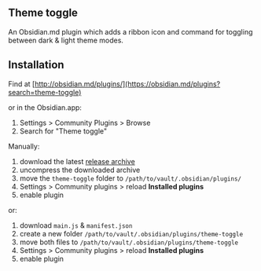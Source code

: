 ## Theme toggle

An Obsidian.md plugin which adds a ribbon icon and command for toggling between dark & light theme modes.

## Installation

Find at [http://obsidian.md/plugins/](https://obsidian.md/plugins?search=theme-toggle)

or in the Obsidian.app:

1. Settings > Community Plugins > Browse
2. Search for "Theme toggle"

Manually:

1. download the latest [release archive](https://github.com/gapmiss/theme-toggle/releases/download/0.1.0/theme-toggle-v0.1.0.zip)
2. uncompress the downloaded archive
3. move the `theme-toggle` folder to `/path/to/vault/.obsidian/plugins/` 
4.  Settings > Community plugins > reload **Installed plugins**
5.  enable plugin

or:

1.  download `main.js` & `manifest.json`
2.  create a new folder `/path/to/vault/.obsidian/plugins/theme-toggle`
3.  move both files to `/path/to/vault/.obsidian/plugins/theme-toggle`
4.  Settings > Community plugins > reload **Installed plugins**
5.  enable plugin